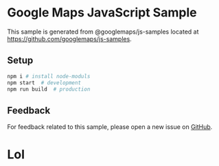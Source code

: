 # Google Maps JavaScript Sample

This sample is generated from @googlemaps/js-samples located at
https://github.com/googlemaps/js-samples.

## Setup

```sh
npm i # install node-moduls
npm start  # development
npm run build  # production
```

## Feedback

For feedback related to this sample, please open a new issue on
[GitHub](https://github.com/googlemaps/js-samples/issues).
# Lol
